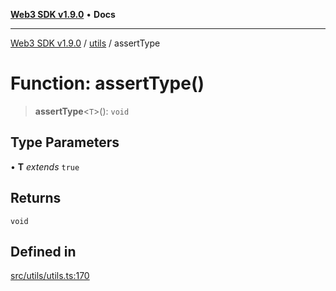 [**Web3 SDK v1.9.0**](../../../README.md) • **Docs**

***

[Web3 SDK v1.9.0](../../../globals.md) / [utils](../README.md) / assertType

# Function: assertType()

> **assertType**\<`T`\>(): `void`

## Type Parameters

• **T** *extends* `true`

## Returns

`void`

## Defined in

[src/utils/utils.ts:170](https://github.com/Mystic-Nayy/alephium-web3/blob/ee41f5e0e7d7fb0b155fe62f05b2ac03772895ca/packages/web3/src/utils/utils.ts#L170)

